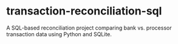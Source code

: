 # transaction-reconciliation-sql
A SQL-based reconciliation project comparing bank vs. processor transaction data using Python and SQLite.

